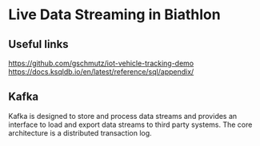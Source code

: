 # Live Data Streaming in Biathlon

## Useful links
https://github.com/gschmutz/iot-vehicle-tracking-demo
https://docs.ksqldb.io/en/latest/reference/sql/appendix/


## Kafka
Kafka is designed to store and process data streams and provides an interface to load and export data streams to third party systems. The core architecture is a distributed transaction log.
